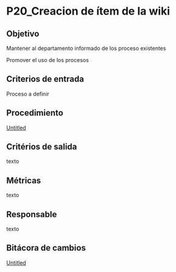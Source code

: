 # P20_Creacion de ítem de la wiki

## **Objetivo**

Mantener al departamento informado de los proceso existentes

Promover el uso de los procesos

## **Criterios de entrada**

Proceso a definir

## **Procedimiento**

[Untitled](P20_Creacion%20de%20i%CC%81tem%20de%20la%20wiki%201c63004a533c4261979129dee36c2501/Untitled%20Database%2021568c4398914443977ee328c3326486.csv)

## **Critérios de salida**

texto

## **Métricas**

texto

## **Responsable**

texto

## Bitácora de cambios

[Untitled](P20_Creacion%20de%20i%CC%81tem%20de%20la%20wiki%201c63004a533c4261979129dee36c2501/Untitled%20Database%20d5a37399b872482e96d07c7fdd56662b.csv)